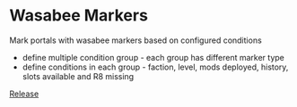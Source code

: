 # Wasabee Markers

Mark portals with wasabee markers based on configured conditions

* define multiple condition group - each group has different marker type
* define conditions in each group - faction, level, mods deployed, history, slots available and R8 missing

[Release](https://raw.githubusercontent.com/xscreach/iitc-plugins/master/releases/prod/wasabeeMarkers.user.js)
